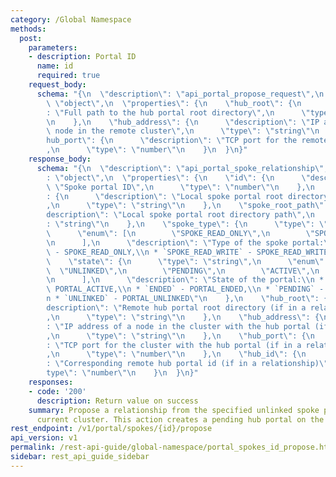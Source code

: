 ```yaml
---
category: /Global Namespace
methods:
  post:
    parameters:
    - description: Portal ID
      name: id
      required: true
    request_body:
      schema: "{\n  \"description\": \"api_portal_propose_request\",\n  \"type\":\
        \ \"object\",\n  \"properties\": {\n    \"hub_root\": {\n      \"description\"\
        : \"Full path to the hub portal root directory\",\n      \"type\": \"string\"\
        \n    },\n    \"hub_address\": {\n      \"description\": \"IP address of a\
        \ node in the remote cluster\",\n      \"type\": \"string\"\n    },\n    \"\
        hub_port\": {\n      \"description\": \"TCP port for the remote cluster\"\
        ,\n      \"type\": \"number\"\n    }\n  }\n}"
    response_body:
      schema: "{\n  \"description\": \"api_portal_spoke_relationship\",\n  \"type\"\
        : \"object\",\n  \"properties\": {\n    \"id\": {\n      \"description\":\
        \ \"Spoke portal ID\",\n      \"type\": \"number\"\n    },\n    \"spoke_root\"\
        : {\n      \"description\": \"Local spoke portal root directory file ID\"\
        ,\n      \"type\": \"string\"\n    },\n    \"spoke_root_path\": {\n      \"\
        description\": \"Local spoke portal root directory path\",\n      \"type\"\
        : \"string\"\n    },\n    \"spoke_type\": {\n      \"type\": \"string\",\n\
        \      \"enum\": [\n        \"SPOKE_READ_ONLY\",\n        \"SPOKE_READ_WRITE\"\
        \n      ],\n      \"description\": \"Type of the spoke portal:\\n * `SPOKE_READ_ONLY`\
        \ - SPOKE_READ_ONLY,\\n * `SPOKE_READ_WRITE` - SPOKE_READ_WRITE\"\n    },\n\
        \    \"state\": {\n      \"type\": \"string\",\n      \"enum\": [\n      \
        \  \"UNLINKED\",\n        \"PENDING\",\n        \"ACTIVE\",\n        \"ENDED\"\
        \n      ],\n      \"description\": \"State of the portal:\\n * `ACTIVE` -\
        \ PORTAL_ACTIVE,\\n * `ENDED` - PORTAL_ENDED,\\n * `PENDING` - PORTAL_PENDING,\\\
        n * `UNLINKED` - PORTAL_UNLINKED\"\n    },\n    \"hub_root\": {\n      \"\
        description\": \"Remote hub portal root directory (if in a relationship)\"\
        ,\n      \"type\": \"string\"\n    },\n    \"hub_address\": {\n      \"description\"\
        : \"IP address of a node in the cluster with the hub portal (if in a relationship)\"\
        ,\n      \"type\": \"string\"\n    },\n    \"hub_port\": {\n      \"description\"\
        : \"TCP port for the cluster with the hub portal (if in a relationship)\"\
        ,\n      \"type\": \"number\"\n    },\n    \"hub_id\": {\n      \"description\"\
        : \"Corresponding remote hub portal id (if in a relationship)\",\n      \"\
        type\": \"number\"\n    }\n  }\n}"
    responses:
    - code: '200'
      description: Return value on success
    summary: Propose a relationship from the specified unlinked spoke portal on the
      current cluster. This action creates a pending hub portal on the specified cluster.
rest_endpoint: /v1/portal/spokes/{id}/propose
api_version: v1
permalink: /rest-api-guide/global-namespace/portal_spokes_id_propose.html
sidebar: rest_api_guide_sidebar
---
```

